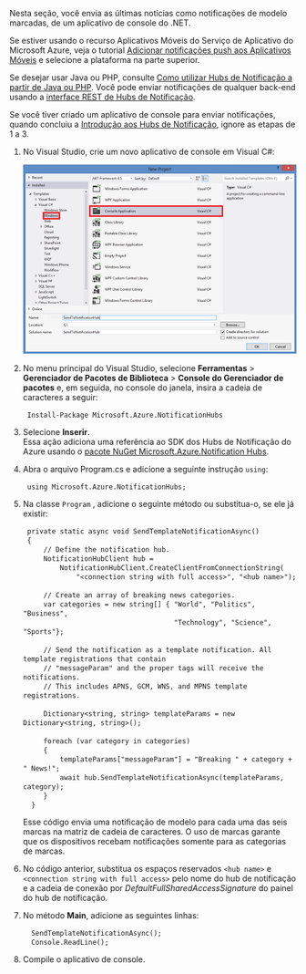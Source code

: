 
Nesta seção, você envia as últimas notícias como notificações de modelo marcadas, de um aplicativo de console do .NET.

Se estiver usando o recurso Aplicativos Móveis do Serviço de Aplicativo do Microsoft Azure, veja o tutorial [Adicionar notificações push aos Aplicativos Móveis] e selecione a plataforma na parte superior.

Se desejar usar Java ou PHP, consulte [Como utilizar Hubs de Notificação a partir de Java ou PHP]. Você pode enviar notificações de qualquer back-end usando a [interface REST de Hubs de Notificação].

Se você tiver criado um aplicativo de console para enviar notificações, quando concluiu a [Introdução aos Hubs de Notificação], ignore as etapas de 1 a 3.

1. No Visual Studio, crie um novo aplicativo de console em Visual C#:
   
      ![O link de Aplicativo de Console][13]

2. No menu principal do Visual Studio, selecione **Ferramentas** > **Gerenciador de Pacotes de Biblioteca** > **Console do Gerenciador de pacotes** e, em seguida, no console do janela, insira a cadeia de caracteres a seguir:
   
        Install-Package Microsoft.Azure.NotificationHubs
   
3. Selecione **Inserir**.  
    Essa ação adiciona uma referência ao SDK dos Hubs de Notificação do Azure usando o [pacote NuGet Microsoft.Azure.Notification Hubs].

4. Abra o arquivo Program.cs e adicione a seguinte instrução `using`:
   
        using Microsoft.Azure.NotificationHubs;

5. Na classe `Program` , adicione o seguinte método ou substitua-o, se ele já existir:
   
        private static async void SendTemplateNotificationAsync()
        {
            // Define the notification hub.
            NotificationHubClient hub =
                NotificationHubClient.CreateClientFromConnectionString(
                    "<connection string with full access>", "<hub name>");
   
            // Create an array of breaking news categories.
            var categories = new string[] { "World", "Politics", "Business",
                                            "Technology", "Science", "Sports"};
   
            // Send the notification as a template notification. All template registrations that contain
            // "messageParam" and the proper tags will receive the notifications.
            // This includes APNS, GCM, WNS, and MPNS template registrations.
   
            Dictionary<string, string> templateParams = new Dictionary<string, string>();
   
            foreach (var category in categories)
            {
                templateParams["messageParam"] = "Breaking " + category + " News!";
                await hub.SendTemplateNotificationAsync(templateParams, category);
            }
         }
   
    Esse código envia uma notificação de modelo para cada uma das seis marcas na matriz de cadeia de caracteres. O uso de marcas garante que os dispositivos recebam notificações somente para as categorias de marcas.

5. No código anterior, substitua os espaços reservados `<hub name>` e `<connection string with full access>` pelo nome do hub de notificação e a cadeia de conexão por *DefaultFullSharedAccessSignature* do painel do hub de notificação.

6. No método **Main**, adicione as seguintes linhas:
   
         SendTemplateNotificationAsync();
         Console.ReadLine();

7. Compile o aplicativo de console.

<!-- Images. -->
[13]: ./media/notification-hubs-back-end/notification-hub-create-console-app.png

<!-- URLs. -->
[Introdução aos Hubs de Notificação]: ../articles/notification-hubs/notification-hubs-windows-store-dotnet-get-started-wns-push-notification.md
[interface REST de Hubs de notificação]: http://msdn.microsoft.com/library/windowsazure/dn223264.aspx
[Adicionar notificações push aos Aplicativos Móveis]: ../articles/app-service-mobile/app-service-mobile-windows-store-dotnet-get-started-push.md
[Como utilizar Hubs de Notificação a partir de Java ou PHP]: ../articles/notification-hubs/notification-hubs-java-push-notification-tutorial.md
[pacote NuGet Microsoft.Azure.Notification Hubs]: http://www.nuget.org/packages/Microsoft.Azure.NotificationHubs/

